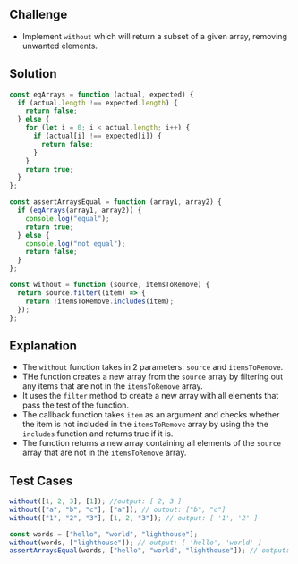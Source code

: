 ## Challenge

- Implement `without` which will return a subset of a given array, removing unwanted elements.

## Solution

```javascript
const eqArrays = function (actual, expected) {
  if (actual.length !== expected.length) {
    return false;
  } else {
    for (let i = 0; i < actual.length; i++) {
      if (actual[i] !== expected[i]) {
        return false;
      }
    }
    return true;
  }
};

const assertArraysEqual = function (array1, array2) {
  if (eqArrays(array1, array2)) {
    console.log("equal");
    return true;
  } else {
    console.log("not equal");
    return false;
  }
};

const without = function (source, itemsToRemove) {
  return source.filter((item) => {
    return !itemsToRemove.includes(item);
  });
};
```

## Explanation

- The `without` function takes in 2 parameters: `source` and `itemsToRemove`.
- THe function creates a new array from the `source` array by filtering out any items that are not in the `itemsToRemove` array.
- It uses the `filter` method to create a new array with all elements that pass the test of the function.
- The callback function takes `item` as an argument and checks whether the item is not included in the `itemsToRemove` array by using the the `includes` function and returns true if it is.
- The function returns a new array containing all elements of the `source` array that are not in the `itemsToRemove` array.

## Test Cases

```javascript
without([1, 2, 3], [1]); //output: [ 2, 3 ]
without(["a", "b", "c"], ["a"]); // output: ["b", "c"]
without(["1", "2", "3"], [1, 2, "3"]); // output: [ '1', '2' ]

const words = ["hello", "world", "lighthouse"];
without(words, ["lighthouse"]); // output: [ 'hello', 'world' ]
assertArraysEqual(words, ["hello", "world", "lighthouse"]); // output: true
```
